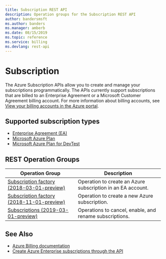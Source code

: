 ```yaml
---
title: Subscription REST API
description: Operation groups for the Subscription REST API
author: bandersmsft
ms.author: banders
ms.manager: amberb
ms.date: 08/15/2019
ms.topic: reference
ms.service: billing
ms.devlang: rest-api
---
```


# Subscription

The Azure Subscription APIs allow you to create and manage your subscriptions programmatically. The APIs currently support subscriptions that are billed to an Enterprise Agreement or a Microsoft Customer Agreement billing account. For more information about billing accounts, see [View your billing accounts in the Azure portal](https://docs.microsoft.com/azure/billing/billing-view-all-accounts).

## Supported subscription types

- [Enterprise Agreement (EA)](https://azure.microsoft.com/pricing/enterprise-agreement/)
- [Microsoft Azure Plan](https://azure.microsoft.com/offers/ms-azr-0017g/)
- [Microsoft Azure Plan for DevTest](https://azure.microsoft.com/offers/ms-azr-0148g/)

## REST Operation Groups

| Operation Group | Description |
| --- | --- |
| [Subscription factory (2018-03-01-preview) ](xref:management.azure.com.subscription.2018-03-01-preview.subscriptionfactory) | Operation to create an Azure subscription in an EA account. |
| [Subscription factory (2018-11-01-preview)](xref:management.azure.com.subscription.2018-11-01-preview.subscriptionfactory) | Operation to create a new Azure subscription. |
| [Subscriptions (2019-03-01-preview)](xref:management.azure.com.subscription.2019-03-01-preview.subscriptions) | Operations to cancel, enable, and rename subscriptions. |

## See Also

- [Azure Billing documentation](/azure/billing/)
- [Create Azure Enterprise subscriptions through the API](https://docs.microsoft.com/azure/azure-resource-manager/programmatically-create-subscription)
